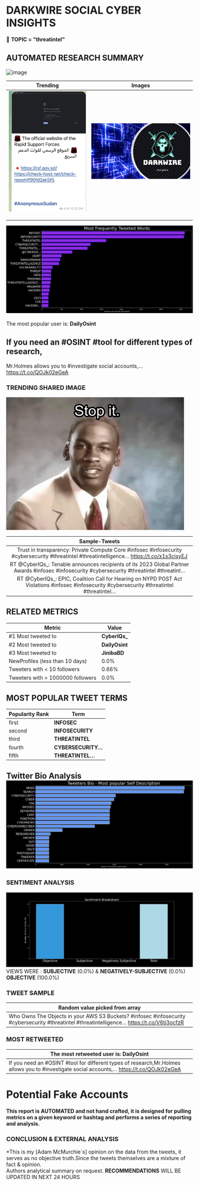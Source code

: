 # DARKWIRE SOCIAL CYBER INSIGHTS 
&#x1F34E; **TOPIC = "threatintel"**

## AUTOMATED RESEARCH SUMMARY
  ![image](darkLogo.png)   

|  Trending  |   Images | 
:-------------------------:|:-------------------------:
|  ![image](assets/threatintel/imageFile1.jpg)     <img width=200/> | ![image](assets/threatintel/imageFile2.jpg) <img width=200/> |   
 
 
![image](assets/threatintel/TWEETS.png)
<br></br>
The most popular user is: **DailyOsint**  
 

## If you need an #OSINT #tool for different types of research,

Mr.Holmes allows you to #investigate social accounts,… https://t.co/QOJk02eGeA 

  




### TRENDING SHARED IMAGE

![image](assets/threatintel/twitterPostedImage.png)



|                **Sample-Tweets**        |
| :-------------: |
| Trust in transparency: Private Compute Core #infosec #infosecurity #cybersecurity #threatintel #threatintelligence… https://t.co/x1s3cisyEJ |
| RT @CyberIQs_: Tenable announces recipients of its 2023 Global Partner Awards #infosec #infosecurity #cybersecurity #threatintel #threatint… |
| RT @CyberIQs_: EPIC, Coalition Call for Hearing on NYPD POST Act Violations #infosec #infosecurity #cybersecurity #threatintel #threatintel… |

## RELATED METRICS<br>
| Metric | Value |
| ------------- | ------------- |
| #1 Most tweeted to  | **CyberIQs_** |
| #2 Most tweeted to  | **DailyOsint** |
| #3 Most tweeted to  | **JinibaBD** |
| NewProfiles (less than 10 days) | 0.0%  |
| Tweeters with < 10 followers  | 0.66%|
| Tweeters with > 1000000 followers  | 0.0%  |



## MOST POPULAR TWEET TERMS 


| Popularity Rank  | Term |
| ------------- | ------------- |
| first  | **INFOSEC**  |
| second  | **INFOSECURITY**  |
| third  | **THREATINTEL** |
| fourth  | **CYBERSECURITY…**  |
| fifth  | **THREATINTEL…**  |


## Twitter Bio Analysis![image](assets/threatintel/BIO.png)
### SENTIMENT ANALYSIS
![image](assets/threatintel/sentiment.png)
VIEWS WERE : **SUBJECTIVE**  (0.0%) & **NEGATIVELY-SUBJECTIVE** (0.0%) **OBJECTIVE** (100.0%)

### TWEET SAMPLE 
| Random value picked from array |
| ------------- |
|Who Owns The Objects in your AWS S3 Buckets? #infosec #infosecurity #cybersecurity #threatintel #threatintelligence… https://t.co/V6ti3ocfzR |

### MOST RETWEETED 

| The most retweeted user is: **DailyOsint**  |
| ------------- |
| If you need an #OSINT #tool for different types of research,Mr.Holmes allows you to #investigate social accounts,… https://t.co/QOJk02eGeA |

# Potential Fake Accounts
 

<b> This report is AUTOMATED and not hand crafted, it is designed for pulling metrics on a given keyword or hashtag and performs a series of reporting and analysis.</b>  
### CONCLUSION & EXTERNAL ANALYSIS

*This is my [Adam McMurchie`s] opinion on the data from the tweets, it serves as no objective truth.Since the tweets themselves are a mixture of fact & opinion.<br>
Authors analytical summary on request.
**RECOMMENDATIONS** WILL BE UPDATED IN NEXT  24 HOURS <br>